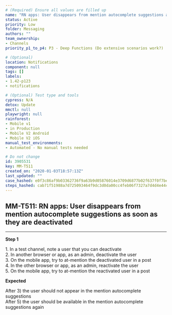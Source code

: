 ```yaml
---
# (Required) Ensure all values are filled up
name: "RN apps: User disappears from mention autocomplete suggestions as soon as they are deactivated"
status: Active
priority: Low
folder: Messaging
authors: ""
team_ownership: 
- Channels
priority_p1_to_p4: P3 - Deep Functions (Do extensive scenarios work?)

# (Optional)
location: Notifications
component: null
tags: []
labels: 
- 1.42-p123
- notifications

# (Optional) Test type and tools
cypress: N/A
detox: Update
mmctl: null
playwright: null
rainforest: 
- Mobile v1
- in Production
- Mobile V2 Android
- Mobile V2 iOS
manual_test_environments: 
- Automated - No manual tests needed

# Do not change
id: 3905531
key: MM-T511
created_on: "2020-01-03T18:57:13Z"
last_updated: ""
case_hashed: e0f3c86af9b03362736f9a63b9d05876014e3709d6877b02f637f0f7beba413d98cbf2c22f62e0f492a6b32f82658015
steps_hashed: cab71f51988a7d725093464f9dc3d0da00cc4feb06f7327a7d4d4e44c9e0b44d95eac03860bcc05e61d657a1939117b6
---
```


<!-- (Auto-generated) Based on frontmatter's "key" and "name" -->

## MM-T511: RN apps: User disappears from mention autocomplete suggestions as soon as they are deactivated

---

**Step 1**

1\. In a test channel, note a user that you can deactivate\
2\. In another browser or app, as an admin, deactivate the user\
3\. On the mobile app, try to at-mention the deactivated user in a post\
4\. In the other browser or app, as an admin, reactivate the user\
5\. On the mobile app, try to at-mention the reactivated user in a post

**Expected**

After 3) the user should not appear in the mention autocomplete suggestions\
After 5) the user should be available in the mention autocomplete suggestions again

